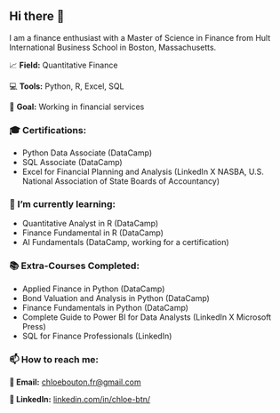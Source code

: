 ## Hi there 👋

I am a finance enthusiast with a Master of Science in Finance from Hult International Business School in Boston, Massachusetts.

📈 **Field:** Quantitative Finance

💻 **Tools:** Python, R, Excel, SQL

🧭 **Goal:** Working in financial services


### 🎓 Certifications:

- Python Data Associate (DataCamp)
- SQL Associate (DataCamp)
- Excel for Financial Planning and Analysis (LinkedIn X NASBA, U.S. National Association of State Boards of Accountancy)


### 🌱 I’m currently learning:

- Quantitative Analyst in R (DataCamp)
- Finance Fundamental in R (DataCamp)
- AI Fundamentals (DataCamp, working for a certification)


### 📚 Extra-Courses Completed:

- Applied Finance in Python (DataCamp)
- Bond Valuation and Analysis in Python (DataCamp)
- Finance Fundamentals in Python (DataCamp)
- Complete Guide to Power BI for Data Analysts (LinkedIn X Microsoft Press)
- SQL for Finance Professionals (LinkedIn)

 
### 📫 How to reach me:

**📩 Email:** chloebouton.fr@gmail.com

**🔗 LinkedIn:** [linkedin.com/in/chloe-btn/](https://www.linkedin.com/in/chloe-btn/)



<!--
**chloebtn/chloebtn** is a ✨ _special_ ✨ repository because its `README.md` (this file) appears on your GitHub profile.

Here are some ideas to get you started:

- 🔭 I’m currently working on ...
- 🌱 I’m currently learning ...
- 👯 I’m looking to collaborate on ...
- 🤔 I’m looking for help with ...
- 💬 Ask me about ...
- 📫 How to reach me: ...
- 😄 Pronouns: ...
- ⚡ Fun fact: ...
-->

